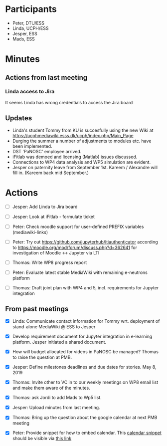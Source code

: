 
# Participants

* Peter, DTU/ESS
* Linda, UCPH/ESS
* Jesper, ESS
* Mads, ESS

# Minutes

## Actions from last meeting

### Linda access to Jira
It seems Linda has wrong credentials to access the Jira board 

## Updates
* Linda's student Tommy from KU is succesfully using the new Wiki at https://ucphmediawiki.esss.dk/ucph/index.php/Main_Page 
*  Durging the summer a number of adjustments to modules etc. have been implemented.
* DST 'PaNOSC' employee arrived.
* iFitlab was demoed and licensing (Matlab) issues discussed.
* Connections to WP4 data analysis and WP5 simulation are evident.
* Jesper on paternity leave from September 1st. Kareem / Alexandre will fill in. (Kareem back mid September.)

# Actions
- [ ] Jesper: Add Linda to Jira board
- [ ] Jesper: Look at iFitlab - formulate ticket
- [ ] Peter: Check moodle support for user-defined PREFIX variables (mediawiki-links)
- [ ] Peter: Try out https://github.com/jupyterhub/ltiauthenticator according to https://moodle.org/mod/forum/discuss.php?d=362641 for investigation of Moodle <-> Jupyter via LTI
- [ ] Thomas: Write WP8 progress report
- [ ] Peter: Evaluate latest stable MediaWiki with remaining e-neutrons platform
- [ ] Thomas: Draft joint plan with WP4 and 5, incl. requirements for Jupyter integration


## From past meetings
- [x] Linda: Communicate contact information for Tommy wrt. deployment of stand-alone MediaWiki @ ESS to Jesper
- [x] Develop requirement document for Jupyter integration in e-learning platform. Jesper initiated a shared document.
- [x] How will budget allocated for videos in PaNOSC be managed? Thomas to raise the question at PMB.    
- [x] Jesper: Define milestones deadlines and due dates for stories. May 8, 2019
- [x] Thomas: Invite other to VC in to our weekly meetings on WP8 email list and make them aware of the minutes.
- [x] Thomas: ask Jordi to add Mads to Wp5 list.
- [x] Jesper: Upload minutes from last meeting.
- [x] Thomas: Bring up the question about the google calendar at next PMB meeting
- [x] Peter: Provide snippet for how to embed calendar.
        This [calendar snippet](snippets/PaNOSC-Calendar.html) should be visible via [this link](http://htmlpreview.github.io/?https://github.com/panosc-eu/panosc/blob/master/Work%20Packages/WP8%20User%20Training/MeetingMinutes/snippets/PaNOSC-Calendar.html)

